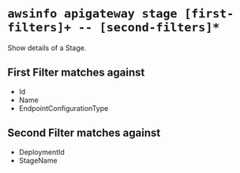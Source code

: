 # `awsinfo apigateway stage [first-filters]+ -- [second-filters]*`

Show details of a Stage.

## First Filter matches against

* Id 
* Name 
* EndpointConfigurationType

## Second Filter matches against

* DeploymentId 
* StageName
